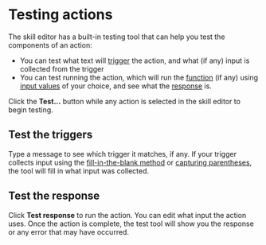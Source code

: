# Testing actions

The skill editor has a built-in testing tool that can help you test the components of an action:

- You can test what text will [trigger](./triggers.md) the action, and what (if any) input is collected from the trigger
- You can test running the action, which will run the [function](./function.md) (if any) using [input values](./inputs.md) of your choice, and see what the [response](./template.md) is.

Click the **Test…** button while any action is selected in the skill editor to begin testing.

## Test the triggers

Type a message to see which trigger it matches, if any. If your trigger collects input using the [fill-in-the-blank method](./triggers.md#fill-in-the-blank-input) or [capturing parentheses](./triggers.md#collecting-inputs-with-regular-expression-patterns), the tool will fill in what input was collected.

## Test the response

Click **Test response** to run the action. You can edit what input the action uses. Once the action is complete, the test tool will show you the response or any error that may have occurred.
